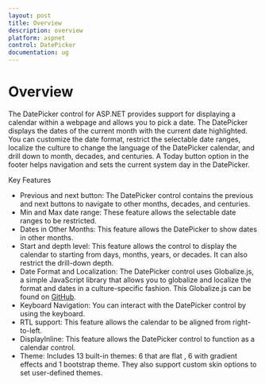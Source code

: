 ```yaml
---
layout: post
title: Overview
description: overview
platform: aspnet
control: DatePicker
documentation: ug
---
```


# Overview

The DatePicker control for ASP.NET provides support for displaying a calendar within a webpage and allows you to pick a date. The DatePicker displays the dates of the current month with the current date highlighted. You can customize the date format, restrict the selectable date ranges, localize the culture to change the language of the DatePicker calendar, and drill down to month, decades, and centuries. A Today button option in the footer helps navigation and sets the current system day in the DatePicker.

 Key Features

* Previous and next button: The DatePicker control contains the previous and next buttons to navigate to other months, decades, and centuries.
* Min and Max date range: These feature allows the selectable date ranges to be restricted.
* Dates in Other Months: This feature allows the DatePicker to show dates in other months.
* Start and depth level: This feature allows the control to display the calendar to starting from days, months, years, or decades. It can also restrict the drill-down depth. 
* Date Format and Localization: The DatePicker control uses Globalize.js, a simple JavaScript library that allows you to globalize and localize the format and dates in a culture-specific fashion. This Globalize.js can be found on [GitHub](https://github.com/jquery/globalize). 
* Keyboard Navigation: You can interact with the DatePicker control by using the keyboard. 
* RTL support: This feature allows the calendar to be aligned from right-to-left. 
* DisplayInline: This feature allows the DatePicker control to function as a calendar control.
* Theme: Includes 13 built-in themes: 6 that are flat , 6 with gradient effects and 1 bootstrap theme. They also support custom skin options to set user-defined themes.
